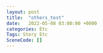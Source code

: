 ```yaml
---
layout: post
title:  "others_test"
date:   2022-05-08 03:00:00 +0000
categories: Etc
Tags: Story Etc
SceneCode: []
---
```


